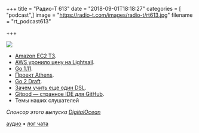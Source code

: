 +++
title = "Радио-Т 613"
date = "2018-09-01T18:18:27"
categories = [ "podcast",]
image = "https://radio-t.com/images/radio-t/rt613.jpg"
filename = "rt_podcast613"

+++

![](https://radio-t.com/images/radio-t/rt613.jpg)

- [Amazon EC2 T3](https://aws.amazon.com/about-aws/whats-new/2018/08/introducing-amazon-ec2-t3-instances/?fc=p_2).
- [AWS уронило цену на Lightsail](https://techcrunch.com/2018/08/23/aws-cuts-the-price-of-most-of-its-lightsail-virtual-private-servers-in-half/).
- [Go 1.11](https://blog.golang.org/go1.11).
- [Проект Athens](https://open.microsoft.com/2018/08/28/announcing-project-athens-gophersource-go-community/).
- [Go 2 Draft](https://blog.golang.org/go2draft).
- [Зачем учить еще один DSL](https://erikbern.com/2018/08/30/i-dont-want-to-learn-your-garbage-query-language.html).
- [Gitpod — странное IDE для GitHub](https://medium.com/gitpod/gitpod-gitpod-online-ide-for-github-6296b907a886).
- Темы наших слушателей

*Спонсор этого выпуска [DigitalOcean](https://www.digitalocean.com)*


[аудио](https://cdn.radio-t.com/rt_podcast613.mp3) • [лог чата](http://chat.radio-t.com/logs/radio-t-613.html)
<audio src="https://cdn.radio-t.com/rt_podcast613.mp3" preload="none"></audio>
